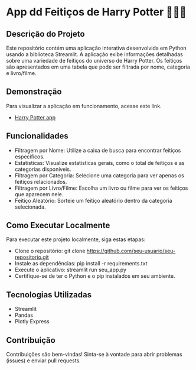 # App dd Feitiços de Harry Potter 🧙🏼‍♂️

## Descrição do Projeto
Este repositório contém uma aplicação interativa desenvolvida em Python usando a biblioteca Streamlit. A aplicação exibe informações detalhadas sobre uma variedade de feitiços do universo de Harry Potter. Os feitiços são apresentados em uma tabela que pode ser filtrada por nome, categoria e livro/filme.

## Demonstração
Para visualizar a aplicação em funcionamento, acesse este link.
- [Harry Potter app](https://harry-potter-app-mj.streamlit.app/)

## Funcionalidades
- Filtragem por Nome: Utilize a caixa de busca para encontrar feitiços específicos.
- Estatísticas: Visualize estatísticas gerais, como o total de feitiços e as categorias disponíveis.
- Filtragem por Categoria: Selecione uma categoria para ver apenas os feitiços relacionados.
- Filtragem por Livro/Filme: Escolha um livro ou filme para ver os feitiços que aparecem nele.
- Feitiço Aleatório: Sorteie um feitiço aleatório dentro da categoria selecionada.

## Como Executar Localmente
Para executar este projeto localmente, siga estas etapas:

- Clone o repositório: git clone https://github.com/seu-usuario/seu-repositorio.git
- Instale as dependências: pip install -r requirements.txt
- Execute o aplicativo: streamlit run seu_app.py
- Certifique-se de ter o Python e o pip instalados em seu ambiente.

## Tecnologias Utilizadas
- Streamlit
- Pandas
- Plotly Express

## Contribuição
Contribuições são bem-vindas! Sinta-se à vontade para abrir problemas (issues) e enviar pull requests.
